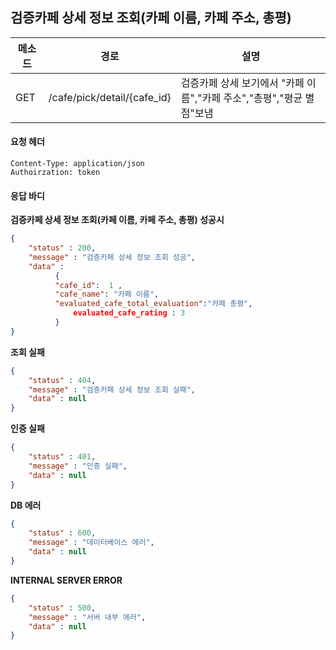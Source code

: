 ## 검증카페 상세 정보 조회(카페 이름, 카페 주소, 총평)



| 메소드 | 경로                        | 설명                                                         |
| ------ | --------------------------- | ------------------------------------------------------------ |
| GET    | /cafe/pick/detail/{cafe_id} | 검증카페 상세 보기에서  "카페 이름","카페 주소","총평","평균 별점"보냄 |

#### 요청 헤더

```
Content-Type: application/json
Authoirzation: token
```

#### 응답 바디

**검증카페 상세 정보 조회(카페 이름, 카페 주소, 총평) 성공시**

```json
{
    "status" : 200,
    "message" : "검증카페 상세 정보 조회 성공",
    "data" : 
          {
          "cafe_id":  1 ,
          "cafe_name": "카페 이름",
          "evaluated_cafe_total_evaluation":"카페 총평",
              evaluated_cafe_rating : 3
          }
}
```

**조회 실패**

```json
{
    "status" : 404,
    "message" : "검증카페 상세 정보 조회 실패",
    "data" : null
}
```

**인증 실패**

```json
{
    "status" : 401,
    "message" : "인증 실패",
    "data" : null
}
```

**DB 에러**

```json
{
    "status" : 600,
    "message" : "데이터베이스 에러",
    "data" : null
}
```

**INTERNAL SERVER ERROR**

```json
{
    "status" : 500,
    "message" : "서버 내부 에러",
    "data" : null
}
```
